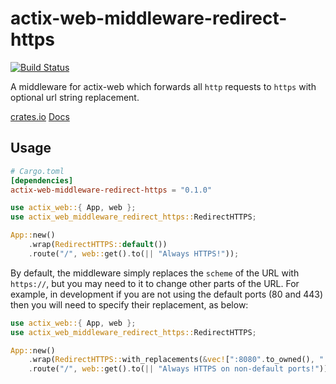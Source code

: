 # actix-web-middleware-redirect-https


[![Build Status](https://travis-ci.org/petertrotman/actix-web-middleware-redirect-https.svg?branch=master)](https://travis-ci.org/petertrotman/actix-web-middleware-redirect-https)

A middleware for actix-web which forwards all `http` requests to `https` with optional url string replacement.

[crates.io](https://crates.io/crates/actix-web-middleware-redirect-https)
[Docs](https://docs.rs/actix-web-middleware-redirect-https)

## Usage

```toml
# Cargo.toml
[dependencies]
actix-web-middleware-redirect-https = "0.1.0"
```

```rust
use actix_web::{ App, web };
use actix_web_middleware_redirect_https::RedirectHTTPS;

App::new()
    .wrap(RedirectHTTPS::default())
    .route("/", web::get().to(|| "Always HTTPS!"));
```
By default, the middleware simply replaces the `scheme` of the URL with `https://`, but you may need to it to change other parts of the URL.
For example, in development if you are not using the default ports (80 and 443) then you will need to specify their replacement, as below:

```rust
use actix_web::{ App, web };
use actix_web_middleware_redirect_https::RedirectHTTPS;

App::new()
    .wrap(RedirectHTTPS::with_replacements(&vec![":8080".to_owned(), ":8443".to_owned()]))
    .route("/", web::get().to(|| "Always HTTPS on non-default ports!"));
```
